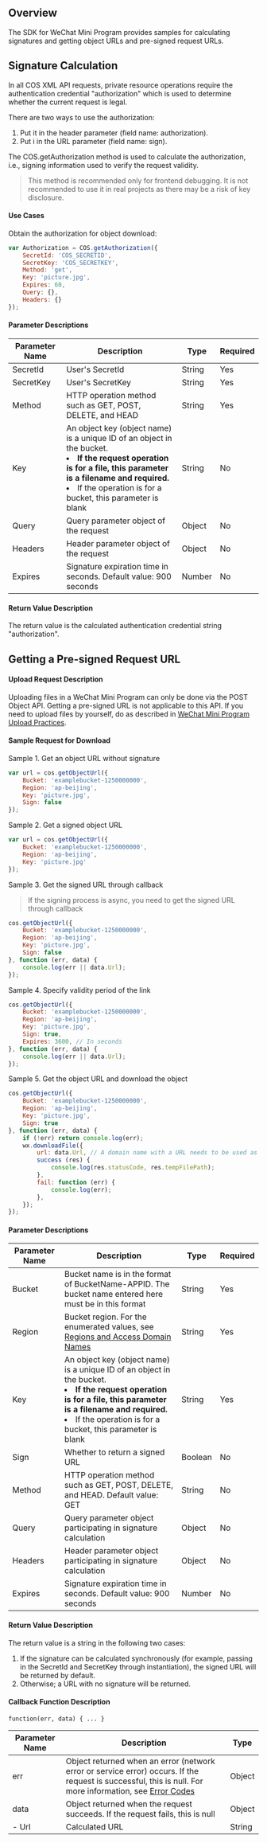 ## Overview

The SDK for WeChat Mini Program provides samples for calculating signatures and getting object URLs and pre-signed request URLs.

## Signature Calculation

In all COS XML API requests, private resource operations require the authentication credential "authorization" which is used to determine whether the current request is legal.

There are two ways to use the authorization:

1. Put it in the header parameter (field name: authorization).
2. Put i in the URL parameter (field name: sign).

The COS.getAuthorization method is used to calculate the authorization, i.e., signing information used to verify the request validity.

>  This method is recommended only for frontend debugging. It is not recommended to use it in real projects as there may be a risk of key disclosure.

#### Use Cases

Obtain the authorization for object download:

```js
var Authorization = COS.getAuthorization({
    SecretId: 'COS_SECRETID',
    SecretKey: 'COS_SECRETKEY',
    Method: 'get',
    Key: 'picture.jpg',
    Expires: 60,
    Query: {},
    Headers: {}
});
```

#### Parameter Descriptions

| Parameter Name | Description | Type | Required |
| --------- | ------------------------------------------------------------ | ------ | ---- |
| SecretId | User's SecretId | String | Yes |
| SecretKey | User's SecretKey | String | Yes |
| Method | HTTP operation method such as GET, POST, DELETE, and HEAD | String | Yes |
| Key | An object key (object name) is a unique ID of an object in the bucket. <br><li>**If the request operation is for a file, this parameter is a filename and required.** <br><li>If the operation is for a bucket, this parameter is blank | String | No |
| Query | Query parameter object of the request | Object | No |
| Headers | Header parameter object of the request | Object | No |
| Expires | Signature expiration time in seconds. Default value: 900 seconds | Number | No |

#### Return Value Description

The return value is the calculated authentication credential string "authorization".

## Getting a Pre-signed Request URL

#### Upload Request Description

Uploading files in a WeChat Mini Program can only be done via the POST Object API. Getting a pre-signed URL is not applicable to this API. If you need to upload files by yourself, do as described in [WeChat Mini Program Upload Practices](https://intl.cloud.tencent.com/document/product/436/30934).

#### Sample Request for Download

Sample 1. Get an object URL without signature

```js
var url = cos.getObjectUrl({
    Bucket: 'examplebucket-1250000000',
    Region: 'ap-beijing',
    Key: 'picture.jpg',
    Sign: false
});
```

Sample 2. Get a signed object URL

```js
var url = cos.getObjectUrl({
    Bucket: 'examplebucket-1250000000',
    Region: 'ap-beijing',
    Key: 'picture.jpg'
});
```

Sample 3. Get the signed URL through callback

>  If the signing process is async, you need to get the signed URL through callback

```js
cos.getObjectUrl({
    Bucket: 'examplebucket-1250000000',
    Region: 'ap-beijing',
    Key: 'picture.jpg',
    Sign: false
}, function (err, data) {
    console.log(err || data.Url);
});
```

Sample 4. Specify validity period of the link

```js
cos.getObjectUrl({
    Bucket: 'examplebucket-1250000000',
    Region: 'ap-beijing',
    Key: 'picture.jpg',
    Sign: true,
    Expires: 3600, // In seconds
}, function (err, data) {
    console.log(err || data.Url);
});
```

Sample 5. Get the object URL and download the object

```js
cos.getObjectUrl({
    Bucket: 'examplebucket-1250000000',
    Region: 'ap-beijing',
    Key: 'picture.jpg',
    Sign: true
}, function (err, data) {
    if (!err) return console.log(err);
    wx.downloadFile({
        url: data.Url, // A domain name with a URL needs to be used as the download whitelist
        success (res) {
            console.log(res.statusCode, res.tempFilePath);
        },
        fail: function (err) {
            console.log(err);
        },
    });
});
```



#### Parameter Descriptions

| Parameter Name | Description | Type | Required |
| ------- | ------------------------------------------------------------ | ------- | ---- |
| Bucket  | Bucket name is in the format of BucketName-APPID. The bucket name entered here must be in this format | String | Yes |
| Region | Bucket region. For the enumerated values, see [Regions and Access Domain Names](https://intl.cloud.tencent.com/document/product/436/6224) | String | Yes |
| Key | An object key (object name) is a unique ID of an object in the bucket. <br><li>**If the request operation is for a file, this parameter is a filename and required.** <br><li>If the operation is for a bucket, this parameter is blank | String | Yes |
| Sign | Whether to return a signed URL | Boolean | No |
| Method | HTTP operation method such as GET, POST, DELETE, and HEAD. Default value: GET | String | No |
| Query | Query parameter object participating in signature calculation | Object | No |
| Headers | Header parameter object participating in signature calculation | Object | No |
| Expires | Signature expiration time in seconds. Default value: 900 seconds | Number | No |

#### Return Value Description

The return value is a string in the following two cases:

1. If the signature can be calculated synchronously (for example, passing in the SecretId and SecretKey through instantiation), the signed URL will be returned by default.
2. Otherwise; a URL with no signature will be returned.

#### Callback Function Description

```
function(err, data) { ... }
```

| Parameter Name | Description | Type |
| ------ | ------------------------------------------------------------ | ------ |
| err | Object returned when an error (network error or service error) occurs. If the request is successful, this is null. For more information, see [Error Codes](https://intl.cloud.tencent.com/document/product/436/7730) | Object |
| data | Object returned when the request succeeds. If the request fails, this is null | Object |
| - Url | Calculated URL | String |

